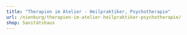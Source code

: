 ```yaml
---
title: "Therapien im Atelier - Heilpraktiker, Psychotherapie"
url: /nienburg/therapien-im-atelier-heilpraktiker-psychotherapie/
shop: Sanitätshaus
---
```

